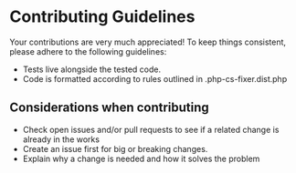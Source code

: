 # Contributing Guidelines

Your contributions are very much appreciated! To keep things consistent, please adhere to the
following guidelines:

- Tests live alongside the tested code.
- Code is formatted according to rules outlined in .php-cs-fixer.dist.php

## Considerations when contributing

- Check open issues and/or pull requests to see if a related change is already in the works
- Create an issue first for big or breaking changes.
- Explain why a change is needed and how it solves the problem

